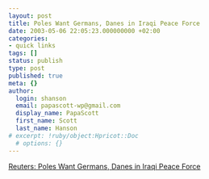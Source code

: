 ```yaml
---
layout: post
title: Poles Want Germans, Danes in Iraqi Peace Force
date: 2003-05-06 22:05:23.000000000 +02:00
categories:
- quick links
tags: []
status: publish
type: post
published: true
meta: {}
author:
  login: shanson
  email: papascott-wp@gmail.com
  display_name: PapaScott
  first_name: Scott
  last_name: Hanson
# excerpt: !ruby/object:Hpricot::Doc
  # options: {}
---
```

<p><a title="German troops under Polish command?" href="http://www.abcnews.go.com/wire/World/reuters20030506_70.html">Reuters: Poles Want Germans, Danes in Iraqi Peace Force</a></p>

